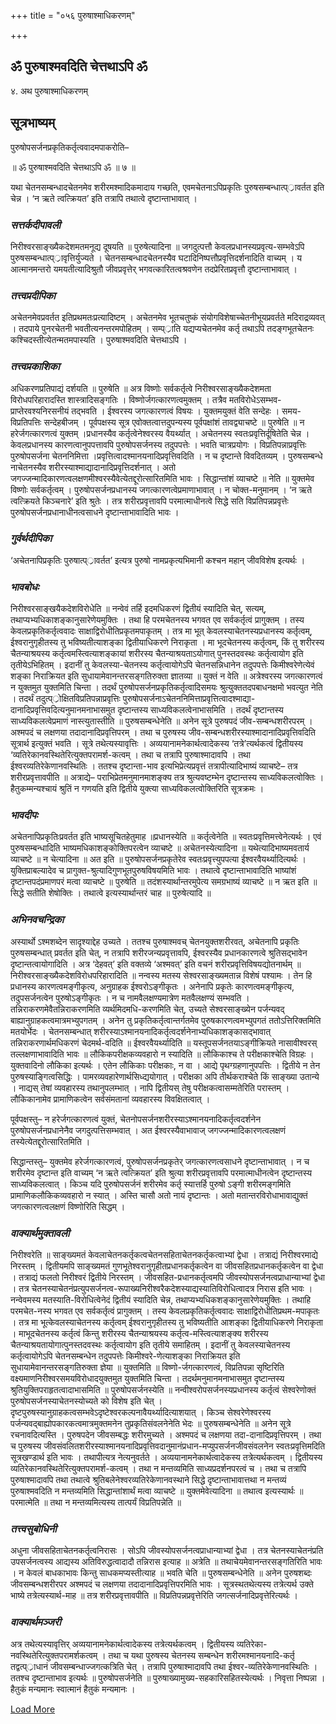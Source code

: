 +++
title = "०५६ पुरुषाश्माधिकरणम्"

+++


## ॐ पुरुषाश्मवदिति चेत्तथाऽपि ॐ

४. अथ पुरुषाश्माधिकरणम्

## **सूत्रभाष्यम्**

पुरुषोपसर्जनप्रकृतिकर्तृत्ववादमपाकरोति–

॥ ॐ पुरुषाश्मवदिति चेत्तथाऽपि ॐ ॥ ७ ॥

यथा चेतनसम्बन्धादचेतनमेव शरीरमश्मादिकमादाय गच्छति, एवमचेतनाऽपिप्रकृतिः पुरुषसम्बन्धात्प््रावर्तत इति चेन्न । ‘न ऋते त्वत्क्रियत’ इति तत्रापि तथात्वे दृष्टान्ताभावात् ।

### ***सत्तर्कदीपावली***

निरीश्वरसाङ्ख्यैकदेशमतमनूद्य दूषयति ॥ पुरुषेत्यादिना ॥ जगदुत्पत्तौ केवलप्रधानस्यप्रवृत्य-सम्भवेऽपि पुरुषसम्बन्धात्प््रावृत्तिर्युज्यते । चेतनसम्बन्धादचेतनस्यैव घटादिनिष्पत्तौप्रवृत्तिदर्शनादिति वाच्यम् । य आत्मानमन्तरो यमयतीत्यादिश्रुतौ जीवप्रवृत्तेर् भगवत्कारितत्वश्रवणेन तदप्रेरितप्रवृत्तौ दृष्टान्ताभावात् ।

### ***तत्त्वप्रदीपिका***

अचेतनमेवप्रवर्तत इतिप्रथमतःप्रत्यादिष्टम् । अचेतनमेव भूतचतुष्कं संयोगविशेषाच्चेतनीभूयप्रवर्तते मदिराद्रव्यवत् । तदपाये पुनरचेतनी भवतीत्यनन्तरमपोहितम् । सम्प््राति यद्यप्यचेतनमेव कर्तृ तथाऽपि तदङ्गभूतचेतनः कश्चिदस्तीत्येतन्मतमपास्यति । पुरुषाश्मवदिति चेत्तथाऽपि ।

### ***तत्त्वप्रकाशिका***

अधिकरणप्रतिपाद्यं दर्शयति ॥ पुरुषेति ॥ अत्र विष्णोः सर्वकर्तृत्वे निरीश्वरसाङ्ख्यैकदेशमता विरोधपरिहारादस्ति शास्त्रादिसङ्गतिः । विष्णोर्जगत्कारणत्वमुक्तम् । तत्रैव मतविरोधेऽसम्भव-प्राप्तेरवश्यनिरसनीयं तद्भवति । ईश्वरस्य जगत्कारणत्वं विषयः । युक्तमयुक्तं वेति सन्देहः । समय-विप्रतिपत्तिः सन्देहबीजम् । पूर्वपक्षस्य सूत्र एवोक्तत्वात्तदुपन्यस्य पूर्वपक्षांशं तावद्व्याचष्टे ॥ पुरुषेति ॥ न हरेर्जगत्कारणत्वं युक्तम् ।प्रधानस्यैव कर्तृत्वेनेश्वरस्य वैयर्थ्यात् । अचेतनस्य स्वतःप्रवृत्तिर्दूषितेति चेन्न । केवलप्रधानस्य कारणत्वानुपपत्तावपि पुरुषोपसर्जनस्य तदुपपत्तेः । भवति चात्रप्रयोगः । विप्रतिपन्नाप्रवृत्तिः पुरुषोपसर्जना चेतननिमित्ता ।प्रवृत्तित्वादश्मानयनादिप्रवृत्तिवदिति । न च दृष्टान्ते विवदितव्यम् । पुरुषसम्बन्धे नाचेतनस्यैव शरीरस्याश्माद्यादानादिप्रवृत्तिदर्शनात् । अतो जगज्जन्मादिकारणत्वलक्षणमीश्वरस्यैवेत्येतद्दूरोत्सारितमिति भावः । सिद्धान्तांशं व्याचष्टे ॥ नेति ॥ युक्तमेव विष्णोः सर्वकर्तृत्वम् । पुरुषोपसर्जनप्रधानस्य जगत्कारणत्वेप्रमाणाभावात् । न चोक्त-मनुमानम् । ‘न ऋते त्वत्क्रियते किञ्चनारे’ इति श्रुतेः । तत्र शरीरप्रवृत्तावपि परमात्माधीनत्वे सिद्धे सति विप्रतिपन्नप्रवृत्तेः पुरुषोपसर्जनप्रधानाधीनत्वसाधने दृष्टान्ताभावादिति भावः ।

### ***गुर्वर्थदीपिका***

‘अचेतनापिप्रकृतिः पुरुषात्प््रावर्तत’ इत्यत्र पुरुषो नामप्रकृत्यभिमानी कश्चन महान् जीवविशेष इत्यर्थः ।

### ***भावबोधः***

निरीश्वरसाङ्खयैकदेशविरोधेति ॥ नन्वेवं तर्हि इदमधिकरणं द्वितीयं स्यादिति चेत्, सत्यम्, तथाप्यभ्यधिकाशङ्कानुसारेणेयमुक्तिः । तथा हि परमचेतनस्य भगवत एव सर्वकर्तृत्वं प्रागुक्तम् । तस्य केवलप्रकृतिकर्तृत्ववादः साक्षाद्विरोधीतिप्रकृतमपाकृतम् । तत्र मा भूत् केवलस्याचेतनस्यप्रधानस्य कर्तृत्वम्, ईश्वरानुगृहीतस्य तु भविष्यतीत्याशङ्का द्वितीयाधिकरणे निराकृता । मा भूदचेतनस्य कर्तृत्वम्, किं तु शरीरस्य चैतन्याश्रयस्य कर्तृत्वमस्त्वित्याशङ्कायां शरीरस्य चैतन्याश्रयताऽयोगात् पुनस्तदवस्थः कर्तृत्वायोग इति तृतीयेऽभिहितम् । इदानीं तु केवलस्या-चेतनस्य कर्तृत्वायोगेऽपि चेतनसन्निधानेन तदुपपत्तेः किमीश्वरेणेत्येवं शङ्का निराक्रियत इति सुधायामेवानन्तरसङ्गतिरुक्ता ज्ञातव्या ॥ युक्तं न वेति ॥ अत्रेश्वरस्य जगत्कारणत्वं न युक्तमुत युक्तमिति चिन्ता । तदर्थं पुरुषोपसर्जनप्रकृतिकर्तृत्वादिसमयः श्रुत्युक्ततदपबाधनक्षमो भवत्युत नेति । तदर्थं तदुत्प््रोक्षितविप्रतिपन्नाप्रवृत्तिः पुरुषोपसर्जनाऽचेतननिमित्ताप्रवृत्तित्वादश्माद्या-दानादिप्रवृत्तिवदित्यनुमानमनाभासमुत दृष्टान्तस्य साध्यविकलत्वेनाभासमिति । तदर्थं दृष्टान्तस्य साध्यविकलत्वेप्रमाणं नास्त्युतास्तीति ॥ पुरुषसम्बन्धेनेति ॥ अनेन सूत्रे पुरुषपदं जीव-सम्बन्धशरीरपरम् । अश्मपदं च लक्षणया तदादानादिप्रवृत्तिपरम् । तथा च पुरुषस्य जीव-सम्बन्धशरीरस्याश्मादानादिप्रवृत्तिवदिति सूत्रार्थ इत्युक्तं भवति । सूत्रे तथेत्यस्यावृत्तिः । अव्ययानामनेकार्थत्वादेकस्य ‘तत्रे’त्यर्थकत्वं द्वितीयस्य ‘व्यतिरेकानवस्थितेरित्युक्तपरामर्श-कत्वम् । तथा च तत्रापि पुरुषाश्मादावपि । तथा ईश्वरव्यतिरेकेणानवस्थितिः । ततश्च दृष्टान्ता-भाव इत्यभिप्रेत्यप्रवृत्तं तत्रापीत्यादिभाष्यं व्याचष्टे– तत्र शरीरप्रवृत्तावपीति ॥ अत्राद्ये– पराभिप्रेतमनुमानमाशङ्क्य तत्र श्रुत्यवष्टम्भेन दृष्टान्तस्य साध्यविकलत्वोक्तिः । हैतुकम्मन्यश्चायं श्रुतिं न गणयति इति द्वितीये युक्त्या साध्यविकलत्वोक्तिरिति सूत्रक्रमः ।

### ***भावदीपः***

अचेतनापिप्रकृतिःप्रवर्तत इति भाष्यसूचितहेतुमाह ॥प्रधानस्येति ॥ कर्तृत्वेनेति ॥ स्वतःप्रवृत्तिमत्त्वेनेत्यर्थः । एवं पुरुषसम्बन्धादिति भाष्यमधिकाशङ्कोक्तिपरत्वेन व्याचष्टे ॥ अचेतनस्येत्यादिना ॥ यथेत्यादिभाष्यमवतार्य व्याचष्टे ॥ न चेत्यादिना ॥ अत इति ॥ पुरुषोपसर्जनप्रकृतेरेव स्वतःप्रवृत्त्युपपत्या ईश्वरवैयर्थ्यादित्यर्थः । युक्तिप्राबल्यादेव च प्रागुक्त-श्रुत्यादिगुणभूतपुरुषविषयमिति भावः । तथात्वे दृष्टान्ताभावादिति भाष्यांशं दृष्टान्तपदंप्रमाणपरं मत्वा व्याचष्टे ॥ पुरुषेति ॥ तदंशस्यार्थान्तरमुपेत्य समग्रभाष्यं व्याचष्टे ॥ न ऋत इति ॥ सिद्धे सतीति शेषोक्तिः । तथात्वे इत्यस्यार्थान्तरं चाह ॥ पुरुषेत्यादि ॥

### ***अभिनवचन्द्रिका***

अस्यार्थो ऽश्मशब्देन सादृश्याद्देह उच्यते । ततश्च पुरुषाश्मवच् चेतनयुक्तशरीरवत्, अचेतनापि प्रकृतिः पुरुषसम्बन्धात् प्रवर्तत इति चेत्, न तत्रापि शरीरजन्यप्रवृत्तावपि, ईश्वरस्यैव प्रधानकारणत्वे श्रुतिसद्भावेन दृष्टान्तत्वायोगादिति । अत्र ‘देहवत्’ इति वक्तव्ये ‘अश्मवत्’ इति वचनं शरीरप्रवृत्तिविषयद्योतनार्थम् ॥ निरीश्वरसाङ्ख्यैकदेशविरोधपरिहारादिति ॥ नन्वस्य मतस्य सेश्वरसाङ्ख्यमतान्न विशेषं पश्यामः । तेन हि प्रधानस्य कारणत्वमङ्गीकृत्य, अनुग्राहक ईश्वरोऽङ्गीकृतः । अनेनापि प्रकृतेः कारणत्वमङ्गीकृत्य, तदुपसर्जनत्वेन पुरुषोऽङ्गीकृतः । न च नामवैलक्षण्यमात्रेण मतवैलक्षण्यं सम्भवति । तन्निराकरणमेवैतन्निराकरणमिति व्यर्थमिदमधि-करणमिति चेत्, उच्यते सेश्वरसाङ्ख्येन पर्जन्यवद् बाह्यानुग्राहकत्वमात्रमभ्युपगतम् । अनेन तु प्रकृतिकर्तृत्वान्तर्गतमेव पुरुषकारणत्वमभ्युपगतं ततोऽत्तिरिक्तमिति मतयोर्भेदः । चेतनसम्बन्धात् शरीरस्याऽश्मानयनादिकर्तृत्वदर्शनेनाभ्यधिकाशङ्कासद्भावात् तन्निराकरणार्थमधिकरणं चेदमर्थ-वदिति ॥ ईश्वरवैयर्थ्यादिति ॥ यस्तूपसर्जनतयाऽङ्गीक्रियते नासावीश्वरस् तल्लक्षणाभावादिति भावः ॥ लौकिकपरीक्षकव्यवहारो न स्यादिति ॥ लौकिकाश्च ते परीक्षकाश्चेति विग्रहः । युक्तवादिनो लौकिका इत्यर्थः । एतेन लौकिकाः परीक्षकाः, न वा । आद्ये पृथग्ग्रहणानुपपत्तिः । द्वितीये न तेन पुरुषस्याङ्गित्वसिद्धिः । पामरव्यवहारेणार्थसिध्द्ययोगात् । परीक्षका अपि तीर्थकराश्चेते किं साङ्ख्या उतान्ये । नाद्यस् तेषां व्यवहारस्य तथानुपलम्भात् । नापि द्वितीयस् तेषु परीक्षकत्वासम्मतेरिति परास्तम् । लौकिकानामेव प्रामाणिकत्वेन सर्वसंमतानां व्यवहारस्य विवक्षितत्वात् ।

पूर्वपक्षस्तु– न हरेर्जगत्कारणत्वं युक्तं, चेतनोपसर्जनशरीरस्याऽश्मानयनादिकर्तृत्वदर्शनेन पुरुषोपसर्जनप्रधानेनैव जगदुत्पत्तिसम्भवात् । अत ईश्वरस्यैवाभावाज् जगज्जन्मादिकारणत्वलक्षणं तस्येत्येतद्दूरोत्सारितमिति ।

सिद्धान्तस्तु– युक्तमेव हरेर्जगत्कारणत्वं, पुरुषोपसर्जनप्रकृतेर् जगत्कारणत्वसाधने दृष्टान्ताभावात् । न च शरीरमेव दृष्टान्त इति वाच्यम् ‘न ऋते त्वत्क्रियत’ इति श्रुत्या शरीरप्रवृत्तावपि परमात्माधीनत्वेन दृष्टान्तस्य साध्यविकलत्वात् । किञ्च यदि पुरुषोपसर्जनं शरीरमेव कर्तृ स्यात्तर्हि पुरुषो ऽङ्गी शरीरमङ्गमिति प्रामाणिकलौकिकव्यवहारो न स्यात् । अस्ति चासौ अतो नायं दृष्टान्तः । अतो मतान्तरविरोधाभावाद्युक्तं जगत्कारणत्वलक्षणं विष्णोरिति सिद्धम् ।

### ***वाक्यार्थमुक्तावली***

निरीश्वरेति ॥ साङ्ख्यमतं केवलाचेतनकर्तृकत्वचेतनसहिताचेतनकर्तृकत्वाभ्यां द्वेधा । तत्राद्यं निरीश्वरमाद्ये निरस्तम् । द्वितीयमपि साङ्ख्यमतं गुणभूतेश्वरानुगृहीतप्रधानकर्तृकत्वेन वा जीवसहितप्रधानकर्तृकत्वेन वा द्वेधा । तत्राद्यं फलतो निरीश्वरं द्वितीये निरस्तम् । जीवसहित-प्रधानकर्तृत्वमपि जीवस्योपसर्जनत्वप्राधान्याभ्यां द्वेधा । तत्र चेतनस्याचेतनंप्रत्युपसर्जनत्व-रूपाख्यनिरीश्वरैकदेशस्याद्यस्यातिविरोधित्वादत्र निरास इति भावः । नन्वेवमस्य मतस्याति-विरोधित्वेनेदं द्वितीयं स्यादिति चेन्न, तथाप्यभ्यधिकशङ्कानुसारेणेयमुक्तिः । तथाहि परमचेत-नस्य भगवत एव सर्वकर्तृत्वं प्रागुक्तम् । तस्य केवलप्रकृतिकर्तृत्ववादः साक्षाद्विरोधीतिप्रथम-मपाकृतः । तत्र मा भूत्केवलस्याचेतनस्य कर्तृत्वम् ईश्वरानुगृहीतस्य तु भविष्यतीति आशङ्का द्वितीयाधिकरणे निराकृता । माभूदचेतनस्य कर्तृत्वं किन्तु शरीरस्य चैतन्याश्रयस्य कर्तृत्व-मस्त्वित्याशङ्क्य शरीरस्य चैतन्याश्रयतायोगात्पुनस्तदवस्थः कर्तृत्वायोग इति तृतीये समाहितम् । इदानीं तु केवलस्याचेतनस्य कर्तृत्वायोगेऽपि चेतनसम्बन्धेन तदुपपत्तेः किमीश्वरे-णेत्याशङ्का निराक्रियत इति सुधायामेवानन्तरसङ्गतिरुक्ता ज्ञेया ॥ युक्तमिति ॥ विष्णो-र्जगत्कारणत्वं, विप्रतिपन्ना सृष्टिरिति वक्ष्यमाणनिरीश्वरसमयविरोधादयुक्तमुत युक्तमिति चिन्ता । तदर्थमनुमानमनाभासमुत दृष्टान्तस्य श्रुतियुक्तिपराहृतत्वादाभासमिति ॥ पुरुषोपसर्जनस्येति ॥ नन्वीश्वरोपसर्जनस्यप्रधानस्य कर्तृत्वं सेश्वरेणोक्तं पुरुषोपसर्जनस्याचेतनस्योच्यते को विशेष इति चेत् । दृष्टपुरुषस्यानुग्राहकत्वसम्भवेऽदृष्टेश्वरकल्पनावैयर्थ्यादित्याशयात् । किञ्च सेश्वरेणेश्वरस्य पर्जन्यवद्बाह्योपकारकत्वमात्रमुक्तमनेन तुप्रकृतिसंवलनेनेति भेदः ॥ पुरुषसम्बन्धेनेति ॥ अनेन सूत्रे रचनावदित्यस्ति । पुरुषपदेन जीवसम्बद्धः शरीरमुच्यते । अश्मपदं च लक्षणया तदा-दानादिप्रवृत्तिपरम् । तथा च पुरुषस्य जीवसंवलितशरीरस्याश्मानयनादिप्रवृत्तिवदानुमानंप्रधान-मप्युपसर्जनजीवसंवलनेन स्वतःप्रवृत्तिमदिति सूत्रखण्डार्थ इति भावः । तथापीत्यत्र नेत्यनुवर्तते । अव्ययानामनेकार्थत्वादेकस्य तत्रेत्यर्थकत्वम् । द्वितीयस्य व्यतिरेकानवस्थितेरित्युक्तपरामर्श-कत्वम् । तथा न मन्तव्यमिति साध्यप्रदर्शनपरत्वं च । तथा च तत्रापि पुरुषाश्मादावपि तथा तथात्वे श्रुतिबलेनेश्वरव्यतिरेकेणानवस्थाने सिद्धे दृष्टान्ताभावात्तथा न मन्तव्यं पुरुषाश्मवदिति न मन्तव्यमिति सिद्धान्तांशार्थं मत्वा व्याचष्टे ॥ युक्तमेवेत्यादिना ॥ तथात्व इत्यस्यार्थः ॥ परमात्मेति ॥ तथा न मन्तव्यमित्यस्य तात्पर्यं विप्रतिपन्नेति ॥

### ***तत्त्वसुबोधिनी***

अधुना जीवसहिताचेतनकर्तृत्वनिरासः । सोऽपि जीवस्योपसर्जनत्वप्राधान्याभ्यां द्वेधा । तत्र चेतनस्याचेतनंप्रति उपसर्जनत्वस्य आद्यस्य अतिविरुद्धत्वादादौ तन्निरास इत्याह ॥ अत्रेति ॥ तथाचेयमेवानन्तरसङ्गतिरिति भावः । न केवलं बाधकाभावः किन्तु साधकमप्यस्तीत्याह ॥ भवति चेति ॥ पुरुषसम्बन्धेनेति ॥ अनेन पुरुषशब्दः जीवसम्बन्धशरीरपर अश्मपदं च लक्षणया तदादानादिप्रवृत्तिपरमिति भावः । सूत्रस्थतथेत्यस्य तत्रेत्यर्थ उक्ते भाष्ये तत्रेत्यस्यार्थ-माह ॥ तत्र शरीरप्रवृत्तावपीति ॥ विप्रतिपन्नप्रवृत्तेरिति जगत्सर्जनादिप्रवृत्तेरित्यर्थः ।

### ***वाक्यार्थमञ्जरी***

अत्र तथेत्यस्यावृत्तिर् अव्ययानामनेकार्थत्वादेकस्य तत्रेत्यर्थकत्वम् । द्वितीयस्य व्यतिरेका-नवस्थितेरित्युक्तपरामर्शकत्वम् । तथा च यथा पुरुषस्य चेतनस्य सम्बन्धेन शरीरमश्मानयनादि-कर्तृ तद्वत्प््राधानं जीवसम्बन्धाज्जगत्कत्रिति चेत् । तत्रापि पुरुषाश्मादावपि तथा ईश्वर-व्यतिरेकेणानवस्थितिः । ततश्च दृष्टान्ताभाव इत्यर्थः ॥ पुरुषोपसर्जनेति ॥ पुरुषाख्यामुख्य-सहकारिसहितस्येत्यर्थः । निवृत्ता निष्पन्ना । हैतुकं मन्यमानः स्वात्मानं हैतुकं मन्यमानः ।

[Load More](javaऽcriptःvoid(0))

